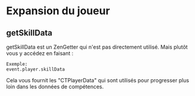 # Expansion du joueur

## getSkillData

getSkillData est un ZenGetter qui n'est pas directement utilisé. Mais plutôt vous y accédez en faisant :

    Exemple:
    event.player.skillData
    

Cela vous fournit les "CTPlayerData" qui sont utilisés pour progresser plus loin dans les données de compétences.